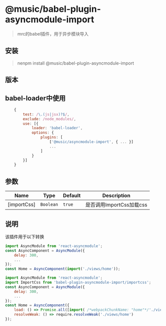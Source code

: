 # @music/babel-plugin-asyncmodule-import

> mrc的babel插件，用于异步模块导入


## 安装
> nenpm install @music/babel-plugin-asyncmodule-import

## 版本

## babel-loader中使用

``` javascript
    {
        test: /\.(js|jsx)?$/,
        exclude: /node_modules/,
        use: [{
            loader: 'babel-loader',
            options: {
                plugins: [
                    ['@music/asyncmodule-import', { ... }]
                    ...
                ]
            }
        }]
    }
```

## 参数

Name             | Type       | Default          | Description
-----------------|------------|------------------|--------------
[importCss]       | `Boolean`   |  `true`  | 是否调用ImportCss加载css

## 说明
该插件用于以下转换
```javascript
import AsyncModule from 'react-asyncmodule'; 
const AsyncComponent = AsyncModule({
    delay: 300,
    ...
});
const Home = AsyncComponent(import('./views/home'));
```

```javascript
import AsyncModule from 'react-asyncmodule';
import ImportCss from 'babel-plugin-asyncmodule-import/importcss';
const AsyncComponent = AsyncModule({
    delay: 300,
    ...
});
const Home = AsyncComponent({
    load: () => Promise.all([import( /*webpackChunkName: "home"*/'./views/home'), ImportCss('home')]).then(jsprim => jsprim[0]),
    resolveWeak: () => require.resolveWeak('./views/home')
});
```